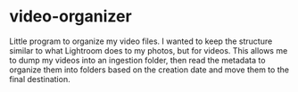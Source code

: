 # video-organizer

Little program to organize my video files. I wanted to keep the structure similar to what Lightroom does to my photos, but for videos. This allows me to dump my videos into an ingestion folder, then read the metadata to organize them into folders based on the creation date and move them to the final destination.
